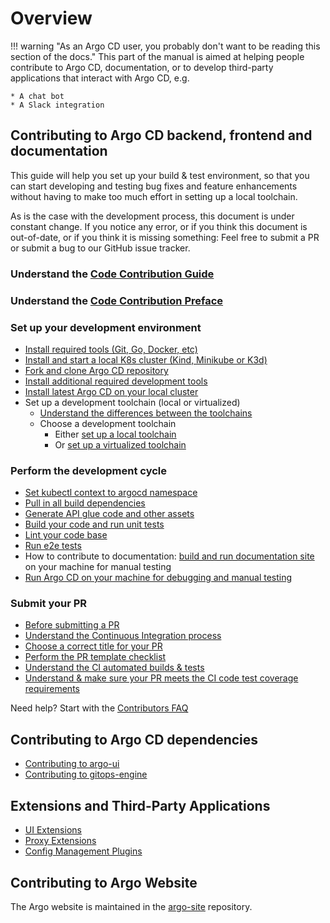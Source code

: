 # Overview

!!! warning "As an Argo CD user, you probably don't want to be reading this section of the docs."
    This part of the manual is aimed at helping people contribute to Argo CD, documentation, or to develop third-party applications that interact with Argo CD, e.g.
    
    * A chat bot
    * A Slack integration
    

## Contributing to Argo CD backend, frontend and documentation

This guide will help you set up your build & test environment, so that you can start developing and testing bug fixes and feature enhancements without having to make too much effort in setting up a local toolchain.

As is the case with the development process, this document is under constant change. If you notice any error, or if you think this document is out-of-date, or if you think it is missing something: Feel free to submit a PR or submit a bug to our GitHub issue tracker.

### Understand the [Code Contribution Guide](code-contributions.md)
### Understand the [Code Contribution Preface](submit-your-pr.md#preface)
### Set up your development environment
- [Install required tools (Git, Go, Docker, etc)](development-environment.md#install-required-tools)
- [Install and start a local K8s cluster (Kind, Minikube or K3d)](development-environment.md#install-a-local-k8s-cluster)
- [Fork and clone Argo CD repository](development-environment.md#fork-and-clone-the-repository)
- [Install additional required development tools](development-environment.md#install-additional-required-development-tools)
- [Install latest Argo CD on your local cluster](development-environment.md#install-latest-argo-cd-on-your-local-cluster)
- Set up a development toolchain (local or virtualized)
    - [Understand the differences between the toolchains](toolchain-guide.md#local-vs-virtualized-toolchain)
    - Choose a development toolchain
        - Either [set up a local toolchain](toolchain-guide.md#setting-up-a-local-toolchain)
        - Or [set up a virtualized toolchain](toolchain-guide.md#setting-up-a-virtualized-toolchain)

### Perform the development cycle 
- [Set kubectl context to argocd namespace](development-cycle.md#set-kubectl-context-to-argocd-namespace)
- [Pull in all build dependencies](development-cycle.md#pull-in-all-build-dependencies)
- [Generate API glue code and other assets](development-cycle.md#generate-API-glue-code-and-other-assets)
- [Build your code and run unit tests](development-cycle.md#build-your-code-and-run-unit-tests)
- [Lint your code base](development-cycle.md#lint-your-code-base)
- [Run e2e tests](development-cycle.md#run-end-to-end-tests)
- How to contribute to documentation: [build and run documentation site](docs-site/) on your machine for manual testing
- [Run Argo CD on your machine for debugging and manual testing](running-locally.md)
  
### Submit your PR
- [Before submitting a PR](submit-your-pr.md#before-submitting-a-pr)
- [Understand the Continuous Integration process](submit-your-pr.md#understand-the-continuous-integration-process)
- [Choose a correct title for your PR](submit-your-pr.md#choose-a-correct-title-for-your-pr)
- [Perform the PR template checklist](submit-your-pr.md#perform-the-PR-template-checklist)
- [Understand the CI automated builds & tests](submit-your-pr.md#automated-builds-&-tests)
- [Understand & make sure your PR meets the CI code test coverage requirements](submit-your-pr.md#code-test-coverage)

Need help? Start with the [Contributors FAQ](faq/)

## Contributing to Argo CD dependencies
- [Contributing to argo-ui](dependencies.md#argo-ui-components-githubcomargoprojargo-ui)
- [Contributing to gitops-engine](dependencies.md#gitops-engine-githubcomargoprojgitops-engine)

## Extensions and Third-Party Applications
* [UI Extensions](extensions/ui-extensions.md)
* [Proxy Extensions](extensions/proxy-extensions.md)
* [Config Management Plugins](../operator-manual/config-management-plugins/)

## Contributing to Argo Website
The Argo website is maintained in the [argo-site](https://github.com/argoproj/argo-site) repository.